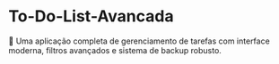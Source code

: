 # To-Do-List-Avancada
🎯 Uma aplicação completa de gerenciamento de tarefas com interface moderna, filtros avançados e sistema de backup robusto.
